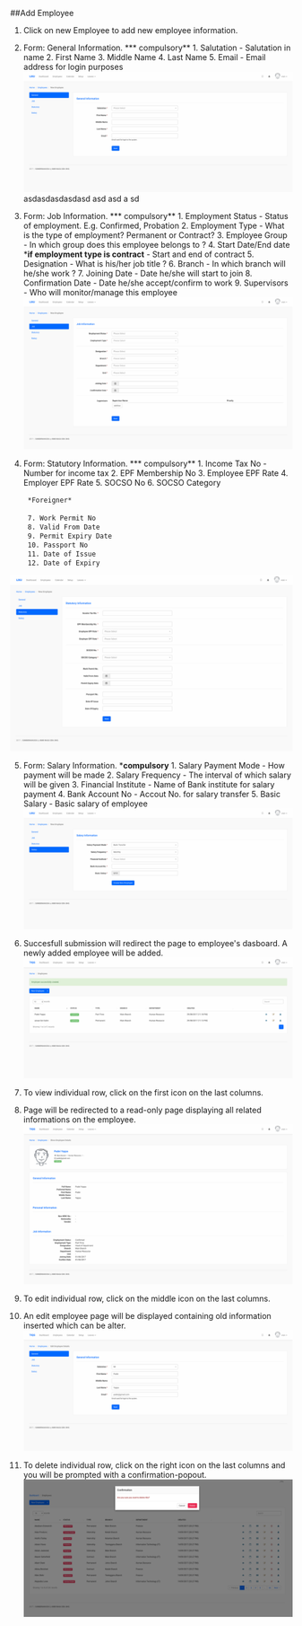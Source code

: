 ##Add Employee

1. Click on new Employee to add new employee information.

2. Form: General Information. *** compulsory**
        1. Salutation
           - Salutation in name
        2. First Name
        3. Middle Name
        4. Last Name
        5. Email
        	- Email address for login purposes
![Create Employee: 1](/Images/Employee/employee_create_general.png)
asdasdasdasdasd
asd
asd
a
sd
3. Form: Job Information. *** compulsory**
		1. Employment Status
			- Status of employment. E.g. Confirmed, Probation
		2. Employment Type
			- What is the type of employment? Permanent or Contract?
		3. Employee Group
			- In which group does this employee belongs to ?
		4. Start Date/End date ***if employment type is contract**
			- Start and end of contract
		5. Designation
			- What is his/her job title ?
		6. Branch
			- In which branch will he/she work ?
		7. Joining Date
			- Date he/she will start to join
		8. Confirmation Date
			- Date he/she accept/confirm to work
		9. Supervisors
			- Who will monitor/manage this employee
![Create Employee: 2](/Images/Employee/employee_create_job.png)

4. Form: Statutory Information. *** compulsory**
		1. Income Tax No
			- Number for income tax
		2. EPF Membership No
		3. Employee EPF Rate
		4. Employer EPF Rate
		5. SOCSO No
		6. SOCSO Category

		*Foreigner*

		7. Work Permit No
		8. Valid From Date
		9. Permit Expiry Date
		10. Passport No
		11. Date of Issue
		12. Date of Expiry
![Create Employee: 3](/Images/Employee/employee_create_statutory.png)

5. Form: Salary Information. ***compulsory**
		1. Salary Payment Mode
			- How payment will be made
		2. Salary Frequency
			- The interval of which salary will be given
		3. Financial Institute
			- Name of Bank institute for salary payment
		4. Bank Account No
			- Accout No. for salary transfer
		5. Basic Salary
			- Basic salary of employee
![Create Employee: 4](/Images/Employee/employee_create_salary.png)

6. Succesfull submission will redirect the page to employee's dasboard. A newly added employee will be added.
![Success Employee](/Images/Employee/employee_success.png)

7. To view individual row, click on the first icon on the last columns.

8. Page will be redirected to a read-only page displaying all related informations on the employee.
![Show Employee](/Images/Employee/employee_show.png)

9. To edit individual row, click on the middle icon on the last columns.

10. An edit employee page will be displayed containing old information inserted which can be alter.
![Edit Employee](/Images/Employee/employee_edit.png)

11. To delete individual row, click on the right icon on the last columns and you will be prompted with a confirmation-popout.
![Delete Employee](/Images/Employee/employee_delete.png)


